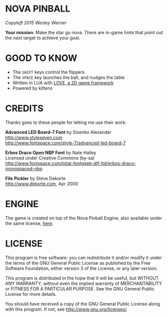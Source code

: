 # NOVA PINBALL

_Copyleft 2015 Wesley Werner_

**Your mission**: Make the star go nova. There are in-game hints that point out the next target to achieve your goal.

# GOOD TO KNOW

* The `SHIFT` keys control the flippers
* The `SPACE` key launches the ball, and nudges the table
* Written in LUA with [LOVE, a 2D game framework](http://love2d.org/)
* Powered by kittens

# CREDITS

Thanks goes to these people for letting me use their work:

**Advanced LED Board-7 Font** by Sizenko Alexander  
http://www.styleseven.com  
http://www.fontspace.com/style-7/advanced-led-board-7

**Erbos Draco Open NBP Font** by Nate Halley  
Licensed under Creative Commons (by-sa)  
http://www.fontspace.com/total-fontgeek-dtf-ltd/erbos-draco-monospaced-nbp

**File Pickler** by Steve Dekorte  
http://www.dekorte.com, Apr 2000

# ENGINE

The game is created on top of the Nova Pinball Engine, also available under the same license, [here](https://github.com/wesleywerner/nova-pinball-engine).

# LICENSE

This program is free software: you can redistribute it and/or modify
it under the terms of the GNU General Public License as published by
the Free Software Foundation, either version 3 of the License, or
any later version.

This program is distributed in the hope that it will be useful,
but WITHOUT ANY WARRANTY; without even the implied warranty of
MERCHANTABILITY or FITNESS FOR A PARTICULAR PURPOSE.  See the
GNU General Public License for more details.

You should have received a copy of the GNU General Public License
along with this program. If not, see http://www.gnu.org/licenses/.

